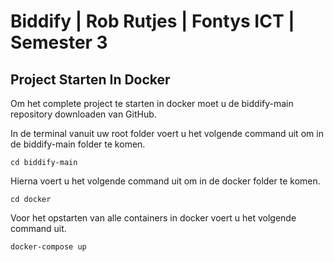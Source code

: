 # Biddify | Rob Rutjes | Fontys ICT | Semester 3

## Project Starten In Docker
Om het complete project te starten in docker moet u de biddify-main repository downloaden van GitHub. 

In de terminal vanuit uw root folder voert u het volgende command uit om in de biddify-main folder te komen.

`cd biddify-main`

Hierna voert u het volgende command uit om in de docker folder te komen.

`cd docker`

Voor het opstarten van alle containers in docker voert u het volgende command uit.

`docker-compose up`
